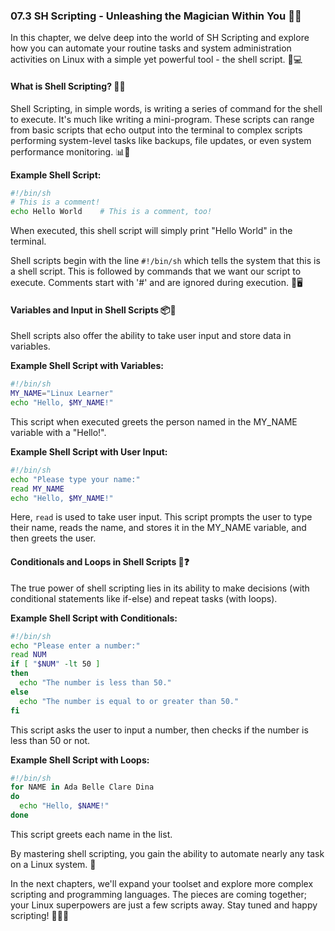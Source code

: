 ### 07.3 SH Scripting - Unleashing the Magician Within You 🎩✨

In this chapter, we delve deep into the world of SH Scripting and explore how you can automate your routine tasks and system administration activities on Linux with a simple yet powerful tool - the shell script. 🐚💻

#### What is Shell Scripting? 🤷‍♀️
Shell Scripting, in simple words, is writing a series of command for the shell to execute. It's much like writing a mini-program. These scripts can range from basic scripts that echo output into the terminal to complex scripts performing system-level tasks like backups, file updates, or even system performance monitoring. 📊📂

**Example Shell Script:**

```bash
#!/bin/sh
# This is a comment!
echo Hello World    # This is a comment, too!
```
When executed, this shell script will simply print "Hello World" in the terminal.

Shell scripts begin with the line `#!/bin/sh` which tells the system that this is a shell script. This is followed by commands that we want our script to execute. Comments start with '#' and are ignored during execution. 📝🖥️

#### Variables and Input in Shell Scripts 📦💬

Shell scripts also offer the ability to take user input and store data in variables.

**Example Shell Script with Variables:**

```bash
#!/bin/sh
MY_NAME="Linux Learner"
echo "Hello, $MY_NAME!"
```
This script when executed greets the person named in the MY_NAME variable with a "Hello!".

**Example Shell Script with User Input:**

```bash
#!/bin/sh
echo "Please type your name:"
read MY_NAME
echo "Hello, $MY_NAME!"
```
Here, `read` is used to take user input. This script prompts the user to type their name, reads the name, and stores it in the MY_NAME variable, and then greets the user. 

#### Conditionals and Loops in Shell Scripts 🔄❓

The true power of shell scripting lies in its ability to make decisions (with conditional statements like if-else) and repeat tasks (with loops).
 
**Example Shell Script with Conditionals:**

```bash
#!/bin/sh
echo "Please enter a number:"
read NUM
if [ "$NUM" -lt 50 ]
then
  echo "The number is less than 50."
else
  echo "The number is equal to or greater than 50."
fi
```
This script asks the user to input a number, then checks if the number is less than 50 or not.

**Example Shell Script with Loops:**

```bash
#!/bin/sh
for NAME in Ada Belle Clare Dina
do
  echo "Hello, $NAME!"
done
```
This script greets each name in the list.

By mastering shell scripting, you gain the ability to automate nearly any task on a Linux system. 🎁 

In the next chapters, we'll expand your toolset and explore more complex scripting and programming languages. The pieces are coming together; your Linux superpowers are just a few scripts away. Stay tuned and happy scripting! 🎩💫🚀